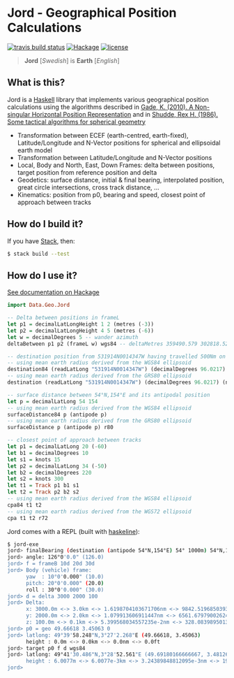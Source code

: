 # Jord - Geographical Position Calculations

[![travis build status](https://img.shields.io/travis/ofmooseandmen/jord/master.svg?label=travis+build)](https://travis-ci.org/ofmooseandmen/jord)
[![Hackage](https://img.shields.io/hackage/v/jord.svg)](http://hackage.haskell.org/package/jord)
[![license](https://img.shields.io/badge/license-BSD3-lightgray.svg)](https://opensource.org/licenses/BSD-3-Clause)

> __Jord__ [_Swedish_] is __Earth__ [_English_]

## What is this?

Jord is a [Haskell](https://www.haskell.org) library that implements various geographical position calculations using the algorithms described in [Gade, K. (2010). A Non-singular Horizontal Position Representation](http://www.navlab.net/Publications/A_Nonsingular_Horizontal_Position_Representation.pdf) and in
[Shudde, Rex H. (1986). Some tactical algorithms for spherical geometry](https://calhoun.nps.edu/bitstream/handle/10945/29516/sometacticalalgo00shud.pdf)

- Transformation between ECEF (earth-centred, earth-fixed), Latitude/Longitude and N-Vector positions for spherical and ellipsoidal earth model
- Transformation between Latitude/Longitude and N-Vector positions
- Local, Body and North, East, Down Frames: delta between positions, target position from reference position and delta
- Geodetics: surface distance, initial & final bearing, interpolated position, great circle intersections, cross track distance, ...
- Kinematics: position from p0, bearing and speed, closest point of approach between tracks

## How do I build it?

If you have [Stack](https://docs.haskellstack.org/en/stable/README/),
then:
```sh
$ stack build --test
```

## How do I use it?

[See documentation on Hackage](http://hackage.haskell.org/package/jord/docs/Data-Geo-Jord.html)

```haskell
import Data.Geo.Jord

-- Delta between positions in frameL
let p1 = decimalLatLongHeight 1 2 (metres (-3))
let p2 = decimalLatLongHeight 4 5 (metres (-6))
let w = decimalDegrees 5 -- wander azimuth
deltaBetween p1 p2 (frameL w) wgs84 -- deltaMetres 359490.579 302818.523 17404.272

-- destination position from 531914N0014347W having travelled 500Nm on a heading of 96.0217°
-- using mean earth radius derived from the WGS84 ellipsoid
destination84 (readLatLong "531914N0014347W") (decimalDegrees 96.0217) (nauticalMiles 500)
-- using mean earth radius derived from the GRS80 ellipsoid
destination (readLatLong "531914N0014347W") (decimalDegrees 96.0217) (nauticalMiles 500) r80

-- surface distance between 54°N,154°E and its antipodal position
let p = decimalLatLong 54 154
-- using mean earth radius derived from the WGS84 ellipsoid
surfaceDistance84 p (antipode p)
-- using mean earth radius derived from the GRS80 ellipsoid
surfaceDistance p (antipode p) r80

-- closest point of approach between tracks
let p1 = decimalLatLong 20 (-60)
let b1 = decimalDegrees 10
let s1 = knots 15
let p2 = decimalLatLong 34 (-50)
let b2 = decimalDegrees 220
let s2 = knots 300
let t1 = Track p1 b1 s1
let t2 = Track p2 b2 s2
-- using mean earth radius derived from the WGS84 ellipsoid
cpa84 t1 t2
-- using mean earth radius derived from the WGS72 ellipsoid
cpa t1 t2 r72
```

Jord comes with a REPL (built with [haskeline](https://github.com/judah/haskeline)):

```sh
$ jord-exe
jord> finalBearing (destination (antipode 54°N,154°E) 54° 1000m) 54°N,154°E
jord> angle: 126°0'0.0" (126.0)
jord> f = frameB 10d 20d 30d
jord> Body (vehicle) frame:
      yaw  : 10°0'0.000" (10.0)
      pitch: 20°0'0.000" (20.0)
      roll : 30°0'0.000" (30.0)
jord> d = delta 3000 2000 100
jord> Delta:
      x: 3000.0m <-> 3.0km <-> 1.6198704103671706nm <-> 9842.51968503937ft
      y: 2000.0m <-> 2.0km <-> 1.079913606911447nm <-> 6561.679790026246ft
      z: 100.0m <-> 0.1km <-> 5.399568034557235e-2nm <-> 328.0839895013123ft
jord> p0 = geo 49.66618 3.45063 0
jord> latlong: 49°39'58.248"N,3°27'2.268"E (49.66618, 3.45063)
      height : 0.0m <-> 0.0km <-> 0.0nm <-> 0.0ft
jord> target p0 f d wgs84
jord> latlong: 49°41'30.486"N,3°28'52.561"E (49.69180166666667, 3.4812669444444446)
      height : 6.0077m <-> 6.0077e-3km <-> 3.24389848812095e-3nm <-> 19.71030183727034ft
jord>  
```
